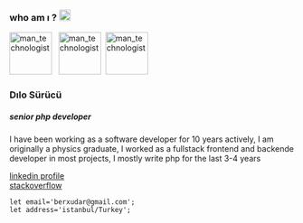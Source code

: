 
 ### who am ı ? <img class="emoji" alt="wave" height="20" width="20" src="https://github.githubassets.com/images/icons/emoji/unicode/1f44b.png">
 <img class="emoji" alt="man_technologist" height="75" width="75" src="https://www.shareicon.net/data/256x256/2016/04/06/482251_php_512x512.png"> &nbsp;
  <img class="emoji" alt="man_technologist" height="75" width="75" src="https://i2.wp.com/executrainni.com/wp-content/uploads/2015/04/Linux.png?fit=256%2C256&ssl=1">&nbsp;
  <img class="emoji" alt="man_technologist" height="75" width="75" src="https://hackr.io/tutorials/javascript/logo-javascript.svg?ver=1587977697">
 
 ### Dılo Sürücü

##### senior php developer <br>
I have been working as a software developer for 10 years actively, I am originally a physics graduate, I worked as a fullstack frontend and backende developer in most projects, I mostly write php for the last 3-4 years

[linkedin profile](https://www.linkedin.com/in/dilosurucu/) <br>
[stackoverflow](https://stackoverflow.com/users/5582655/d%c4%b1lo-s%c3%bcr%c3%bcc%c3%bc)




```
let email='berxudar@gmail.com'; 
let address='istanbul/Turkey'; 

```
